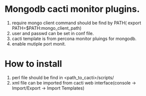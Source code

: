 Mongodb cacti monitor plugins.
=============================

1. require mongo client command should be find by PATH( export PATH=$PATH:mongo_client_path)
2. user and passwd can be set in conf file.
3. cacti template is from percona monitor pluings for mongodb.
4. enable mutiple port monit.

How to install
==============
1. perl file should be find in <path_to_cacti>/scripts/
2. xml file can be imported from cacti web interface(console -> Import/Export -> Import Templates)

